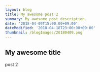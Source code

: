 ```yaml
---
layout: blog
title: My awesome post 2
summary: My awesome post description.
date: '2018-04-09T15:00:00+09:00'
dateModified: '2018-04-18T23:00:00+09:00'
thumbnail: /blogImages/20180409.png
---
```


## My awesome title

post 2
